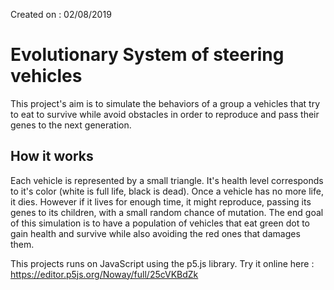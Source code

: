 Created on : 02/08/2019

# Evolutionary System of steering vehicles

This project's aim is to simulate the behaviors of a group a vehicles that try to eat to survive while avoid obstacles in order to reproduce and pass their genes to the next generation.

## How it works

Each vehicle is represented by a small triangle. It's health level corresponds to it's color (white is full life, black is dead).
Once a vehicle has no more life, it dies. However if it lives for enough time, it might reproduce, passing its genes to its children, with a small random chance of mutation.
The end goal of this simulation is to have a population of vehicles that eat green dot to gain health and survive while also avoiding the red ones that damages them.

This projects runs on JavaScript using the p5.js library.
Try it online here : https://editor.p5js.org/Noway/full/25cVKBdZk
